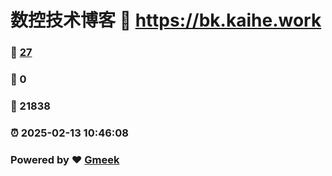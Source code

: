 # 数控技术博客 :link: https://bk.kaihe.work 
### :page_facing_up: [27](https://bk.kaihe.work/tag.html) 
### :speech_balloon: 0 
### :hibiscus: 21838 
### :alarm_clock: 2025-02-13 10:46:08 
### Powered by :heart: [Gmeek](https://github.com/Meekdai/Gmeek)
